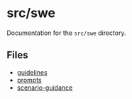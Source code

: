 # src/swe

Documentation for the `src/swe` directory.

## Files

- [guidelines](./guidelines.md)
- [prompts](./prompts.md)
- [scenario-guidance](./scenario-guidance.md)

